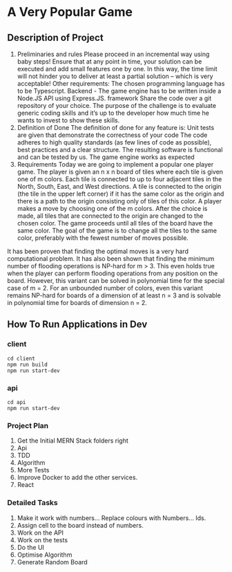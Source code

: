 # A Very Popular Game 
## Description of Project 
1. Preliminaries and rules 
Please proceed in an incremental way using baby steps! Ensure that at any point in time, your solution can be executed and add small features one by one. In this way, the time limit will not hinder you to deliver at least a partial solution – which is very acceptable! Other requirements:
The chosen programming language has to be Typescript.
Backend - The game engine has to be written inside a Node.JS API using Express.JS. framework
Share the code over a git repository of your choice.
The purpose of the challenge is to evaluate generic coding skills and it’s up to the developer how much time he wants to invest to show these skills.
2. Definition of Done
The definition of done for any feature is: 
Unit tests are given that demonstrate the correctness of your code 
The code adheres to high quality standards (as few lines of code as possible), best practices and a clear structure.
The resulting software is functional and can be tested by us.
The game engine works as expected
3. Requirements 
Today we are going to implement a popular one player game. The player is given an n x n board of tiles where each tile is given one of m colors. Each tile is connected to up to four adjacent tiles in the North, South, East, and West directions. A tile is connected to the origin (the tile in the upper left corner) if it has the same color as the origin and there is a path to the origin consisting only of tiles of this color. A player makes a move by choosing one of the m colors. After the choice is made, all tiles that are connected to the origin are changed to the chosen color. The game proceeds until all tiles of the board have the same color. The goal of the game is to change all the tiles to the same color, preferably with the fewest number of moves possible. 

It has been proven that finding the optimal moves is a very hard computational problem. It has also been shown that finding the minimum number of flooding operations is NP-hard for m > 3. This even holds true when the player can perform flooding operations from any position on the board. However, this variant can be solved in polynomial time for the special case of m = 2. For an unbounded number of colors, even this variant remains NP-hard for boards of a dimension of at least n = 3 and is solvable in polynomial time for boards of dimension n = 2.

## How To Run Applications in Dev

### client 
```
cd client
npm run build
npm run start-dev
```
### api
```
cd api
npm run start-dev
```

### Project Plan 
1. Get the Initial MERN Stack folders right
1. Api
1. TDD
1. Algorithm
1. More Tests
1. Improve Docker to add the other services. 
1. React

### Detailed Tasks
1. Make it work with numbers... Replace colours with Numbers... Ids.
1. Assign cell to the board instead of numbers. 
1. Work on the API
1. Work on the tests
1. Do the UI
1. Optimise Algorithm
1. Generate Random Board

 







